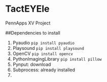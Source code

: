 # TactEYEle
PennApps XV Project

##Dependencies to install
1. Pyaudio `pip install pyaudio`
2. Playsound `pip install playsound`
3. OpenCV `pip install opencv`
4. PythonImagingLibrary `pip install pillow`
5. Pynput: download
6. Subprocess: already installed
7. 
